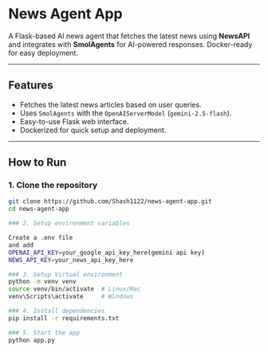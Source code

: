 # News Agent App

A Flask-based AI news agent that fetches the latest news using **NewsAPI** and integrates with **SmolAgents** for AI-powered responses. Docker-ready for easy deployment.

---

## Features

- Fetches the latest news articles based on user queries.
- Uses `SmolAgents` with the `OpenAIServerModel` (`gemini-2.5-flash`).
- Easy-to-use Flask web interface.
- Dockerized for quick setup and deployment.

---

## How to Run

### 1. Clone the repository

```bash
git clone https://github.com/Shash1122/news-agent-app.git
cd news-agent-app

### 2. Setup environment variables

Create a .env file
and add
OPENAI_API_KEY=your_google_api_key_here(gemini api key)
NEWS_API_KEY=your_news_api_key_here

### 3. Setup Virtual environment
python -m venv venv
source venv/bin/activate  # Linux/Mac
venv\Scripts\activate     # Windows

### 4. Install dependencies
pip install -r requirements.txt

### 5. Start the app
python app.py
